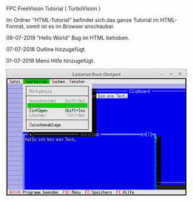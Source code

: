 FPC FreeVision Tutorial ( TurboVision )

Im Ordner "HTML-Tutorial" befindet sich das ganze Tutorial im HTML-Format, somit ist es im Browser anschaubar.

09-07-2019
"Hello World" Bug im HTML behoben.

07-07-2018
Outline hinzugefügt.

01-07-2018
Menü Hilfe hinzugefügt.

<img src="image.png">

